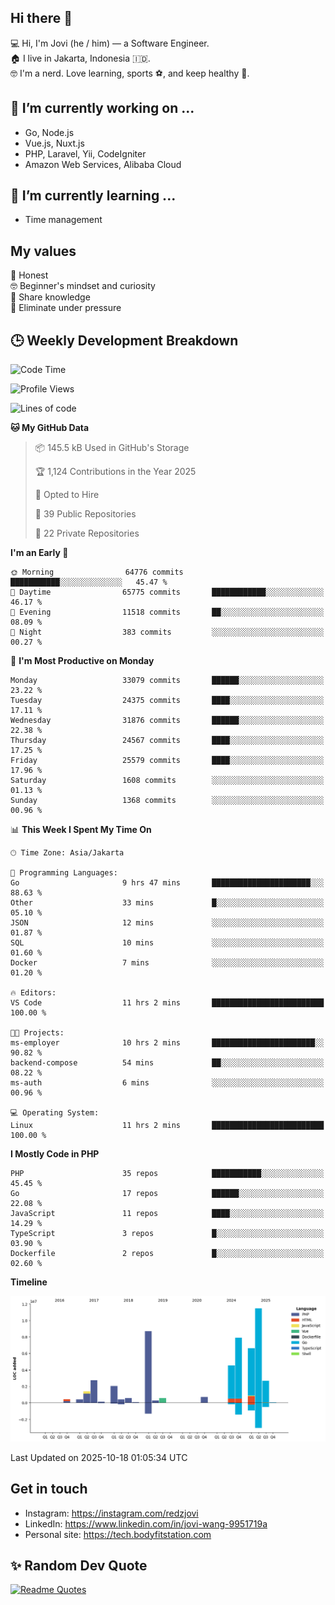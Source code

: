 ## Hi there 👋
💻 Hi, I'm Jovi (he / him) — a Software Engineer.\
🏠 I live in Jakarta, Indonesia 🇮🇩.\
🤓 I'm a nerd. Love learning, sports ⚽️, and keep healthy 🧘.

## 🔭 I’m currently working on ...
- Go, Node.js
- Vue.js, Nuxt.js
- PHP, Laravel, Yii, CodeIgniter
- Amazon Web Services, Alibaba Cloud

## 🌱 I’m currently learning ...
- Time management

## My values
💖 Honest\
🤓 Beginner's mindset and curiosity\
🙌 Share knowledge\
🧘 Eliminate under pressure

## 🕒 Weekly Development Breakdown
<!--START_SECTION:waka-->
![Code Time](http://img.shields.io/badge/Code%20Time-5%2C873%20hrs%2026%20mins-blue)

![Profile Views](http://img.shields.io/badge/Profile%20Views-90-blue)

![Lines of code](https://img.shields.io/badge/From%20Hello%20World%20I%27ve%20Written-51.6%20million%20lines%20of%20code-blue)

**🐱 My GitHub Data** 

> 📦 145.5 kB Used in GitHub's Storage 
 > 
> 🏆 1,124 Contributions in the Year 2025
 > 
> 💼 Opted to Hire
 > 
> 📜 39 Public Repositories 
 > 
> 🔑 22 Private Repositories 
 > 
**I'm an Early 🐤** 

```text
🌞 Morning                64776 commits       ███████████░░░░░░░░░░░░░░   45.47 % 
🌆 Daytime                65775 commits       ████████████░░░░░░░░░░░░░   46.17 % 
🌃 Evening                11518 commits       ██░░░░░░░░░░░░░░░░░░░░░░░   08.09 % 
🌙 Night                  383 commits         ░░░░░░░░░░░░░░░░░░░░░░░░░   00.27 % 
```
📅 **I'm Most Productive on Monday** 

```text
Monday                   33079 commits       ██████░░░░░░░░░░░░░░░░░░░   23.22 % 
Tuesday                  24375 commits       ████░░░░░░░░░░░░░░░░░░░░░   17.11 % 
Wednesday                31876 commits       ██████░░░░░░░░░░░░░░░░░░░   22.38 % 
Thursday                 24567 commits       ████░░░░░░░░░░░░░░░░░░░░░   17.25 % 
Friday                   25579 commits       ████░░░░░░░░░░░░░░░░░░░░░   17.96 % 
Saturday                 1608 commits        ░░░░░░░░░░░░░░░░░░░░░░░░░   01.13 % 
Sunday                   1368 commits        ░░░░░░░░░░░░░░░░░░░░░░░░░   00.96 % 
```


📊 **This Week I Spent My Time On** 

```text
🕑︎ Time Zone: Asia/Jakarta

💬 Programming Languages: 
Go                       9 hrs 47 mins       ██████████████████████░░░   88.63 % 
Other                    33 mins             █░░░░░░░░░░░░░░░░░░░░░░░░   05.10 % 
JSON                     12 mins             ░░░░░░░░░░░░░░░░░░░░░░░░░   01.87 % 
SQL                      10 mins             ░░░░░░░░░░░░░░░░░░░░░░░░░   01.60 % 
Docker                   7 mins              ░░░░░░░░░░░░░░░░░░░░░░░░░   01.20 % 

🔥 Editors: 
VS Code                  11 hrs 2 mins       █████████████████████████   100.00 % 

🐱‍💻 Projects: 
ms-employer              10 hrs 2 mins       ███████████████████████░░   90.82 % 
backend-compose          54 mins             ██░░░░░░░░░░░░░░░░░░░░░░░   08.22 % 
ms-auth                  6 mins              ░░░░░░░░░░░░░░░░░░░░░░░░░   00.96 % 

💻 Operating System: 
Linux                    11 hrs 2 mins       █████████████████████████   100.00 % 
```

**I Mostly Code in PHP** 

```text
PHP                      35 repos            ███████████░░░░░░░░░░░░░░   45.45 % 
Go                       17 repos            ██████░░░░░░░░░░░░░░░░░░░   22.08 % 
JavaScript               11 repos            ████░░░░░░░░░░░░░░░░░░░░░   14.29 % 
TypeScript               3 repos             █░░░░░░░░░░░░░░░░░░░░░░░░   03.90 % 
Dockerfile               2 repos             █░░░░░░░░░░░░░░░░░░░░░░░░   02.60 % 
```



**Timeline**

![Lines of Code chart](https://raw.githubusercontent.com/redzjovi/redzjovi/master/assets/bar_graph.png)


 Last Updated on 2025-10-18 01:05:34 UTC
<!--END_SECTION:waka-->

## Get in touch
- Instagram: https://instagram.com/redzjovi
- LinkedIn: https://www.linkedin.com/in/jovi-wang-9951719a
- Personal site: https://tech.bodyfitstation.com

## ✨ Random Dev Quote
[![Readme Quotes](https://quotes-github-readme.vercel.app/api?type=horizontal&border=true)](https://github.com/piyushsuthar/github-readme-quotes)
